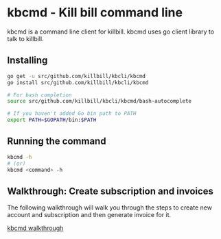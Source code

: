 # kbcmd - Kill bill command line

kbcmd is a command line client for killbill. kbcmd uses go client library
to talk to killbill. 

## Installing
```bash
go get -u src/github.com/killbill/kbcli/kbcmd
go install src/github.com/killbill/kbcli/kbcmd

# For bash completion
source src/github.com/killbill/kbcli/kbcmd/bash-autocomplete

# If you haven't added Go bin path to PATH
export PATH=$GOPATH/bin:$PATH
```

## Running the command
```bash
kbcmd -h
# (or)
kbcmd <command> -h
```

## Walkthrough: Create subscription and invoices
The following walkthrough will walk you through the steps to create new account and subscription
and then generate invoice for it.

[kbcmd walkthrough](../docs/kbcmd/kbcmd-walkthrough.md)